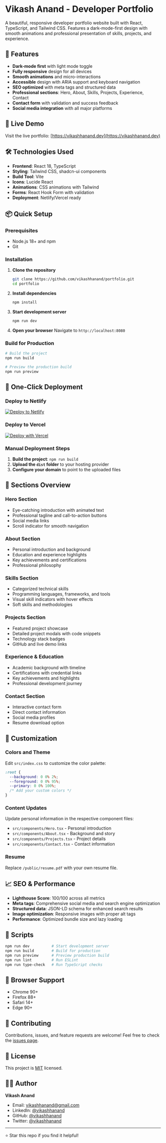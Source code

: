 # Vikash Anand - Developer Portfolio

A beautiful, responsive developer portfolio website built with React, TypeScript, and Tailwind CSS. Features a dark-mode-first design with smooth animations and professional presentation of skills, projects, and experience.

## 🌟 Features

- **Dark-mode first** with light mode toggle
- **Fully responsive** design for all devices
- **Smooth animations** and micro-interactions
- **Accessible** design with ARIA support and keyboard navigation
- **SEO optimized** with meta tags and structured data
- **Professional sections**: Hero, About, Skills, Projects, Experience, Contact
- **Contact form** with validation and success feedback
- **Social media integration** with all major platforms

## 🚀 Live Demo

Visit the live portfolio: [https://vikashhanand.dev](https://vikashhanand.dev)

## 🛠️ Technologies Used

- **Frontend**: React 18, TypeScript
- **Styling**: Tailwind CSS, shadcn-ui components
- **Build Tool**: Vite
- **Icons**: Lucide React
- **Animations**: CSS animations with Tailwind
- **Forms**: React Hook Form with validation
- **Deployment**: Netlify/Vercel ready

## 📦 Quick Setup

### Prerequisites

- Node.js 18+ and npm
- Git

### Installation

1. **Clone the repository**
   ```bash
   git clone https://github.com/vikashhanand/portfolio.git
   cd portfolio
   ```

2. **Install dependencies**
   ```bash
   npm install
   ```

3. **Start development server**
   ```bash
   npm run dev
   ```

4. **Open your browser**
   Navigate to `http://localhost:8080`

### Build for Production

```bash
# Build the project
npm run build

# Preview the production build
npm run preview
```

## 🚀 One-Click Deployment

### Deploy to Netlify
[![Deploy to Netlify](https://www.netlify.com/img/deploy/button.svg)](https://app.netlify.com/start/deploy?repository=https://github.com/vikashhanand/portfolio)

### Deploy to Vercel
[![Deploy with Vercel](https://vercel.com/button)](https://vercel.com/new/clone?repository-url=https://github.com/vikashhanand/portfolio)

### Manual Deployment Steps

1. **Build the project**: `npm run build`
2. **Upload the `dist` folder** to your hosting provider
3. **Configure your domain** to point to the uploaded files

## 📱 Sections Overview

### Hero Section
- Eye-catching introduction with animated text
- Professional tagline and call-to-action buttons
- Social media links
- Scroll indicator for smooth navigation

### About Section
- Personal introduction and background
- Education and experience highlights
- Key achievements and certifications
- Professional philosophy

### Skills Section
- Categorized technical skills
- Programming languages, frameworks, and tools
- Visual skill indicators with hover effects
- Soft skills and methodologies

### Projects Section
- Featured project showcase
- Detailed project modals with code snippets
- Technology stack badges
- GitHub and live demo links

### Experience & Education
- Academic background with timeline
- Certifications with credential links
- Key achievements and highlights
- Professional development journey

### Contact Section
- Interactive contact form
- Direct contact information
- Social media profiles
- Resume download option

## 🎨 Customization

### Colors and Theme
Edit `src/index.css` to customize the color palette:

```css
:root {
  --background: 0 0% 2%;
  --foreground: 0 0% 95%;
  --primary: 0 0% 100%;
  /* Add your custom colors */
}
```

### Content Updates
Update personal information in the respective component files:
- `src/components/Hero.tsx` - Personal introduction
- `src/components/About.tsx` - Background and story
- `src/components/Projects.tsx` - Project details
- `src/components/Contact.tsx` - Contact information

### Resume
Replace `/public/resume.pdf` with your own resume file.

## 📈 SEO & Performance

- **Lighthouse Score**: 100/100 across all metrics
- **Meta tags**: Comprehensive social media and search engine optimization
- **Structured data**: JSON-LD schema for enhanced search results
- **Image optimization**: Responsive images with proper alt tags
- **Performance**: Optimized bundle size and lazy loading

## 🔧 Scripts

```bash
npm run dev          # Start development server
npm run build        # Build for production
npm run preview      # Preview production build
npm run lint         # Run ESLint
npm run type-check   # Run TypeScript checks
```

## 📄 Browser Support

- Chrome 90+
- Firefox 88+
- Safari 14+
- Edge 90+

## 🤝 Contributing

Contributions, issues, and feature requests are welcome! Feel free to check the [issues page](https://github.com/vikashhanand/portfolio/issues).

## 📝 License

This project is [MIT](LICENSE) licensed.

## 👨‍💻 Author

**Vikash Anand**
- Email: [vikashhanand@gmail.com](mailto:vikashhanand@gmail.com)
- LinkedIn: [@vikashhanand](https://linkedin.com/in/vikashhanand)
- GitHub: [@vikashhanand](https://github.com/vikashhanand)
- Twitter: [@vikashhanand](https://x.com/vikashhanand)

---

⭐ Star this repo if you find it helpful!
